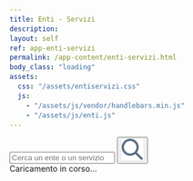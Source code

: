 ```yaml
---
title: Enti - Servizi
description:
layout: self
ref: app-enti-servizi
permalink: /app-content/enti-servizi.html
body_class: "loading"
assets:
  css: "/assets/entiservizi.css"
  js:
    - "/assets/js/vendor/handlebars.min.js"
    - "/assets/js/enti.js"
---
```


<form id="entiservizi__search">
  <div class="entiservizi__search__inner">
    <input type="text" id="entiservizi__searchstring" placeholder="Cerca un ente o un servizio" maxlength="30" minlength="3">
    <button type="submit" id="entiservizi__submit"><img  src="/assets/img/icon-search.svg" alt="Cerca" ></button>
  </div>
</form>
<div id="loading">
<span>Caricamento in corso...</span>
</div>

<script id="entiservizi-template" type="text/x-handlebars-template">
    <h2 class="entiservizi__title">{% raw %}{{o}}{% endraw %}</h2>
    <div class="entiservizi__services">
      <ul class="entiservizi__serv__list">
        {% raw %}
        {{#each s}}
          {{#each this}}
          <li>
            <div class="entiservizi__serv__title" data-load-service="{{@key}}" onClick="loadService(this)">{{this}}
            <img class="entiservizi__icon" src="/assets/img/icon-right.svg" alt="Espandi" >
            </div>
          </li>
          {{/each}}
        {{/each}}
        {% endraw %}
      </ul>
    </div>
</script>

<div class="entiservizi__list">
</div>
